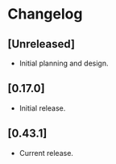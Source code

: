 # Changelog

## [Unreleased]

- Initial planning and design.

## [0.17.0]

- Initial release.

## [0.43.1]

- Current release.